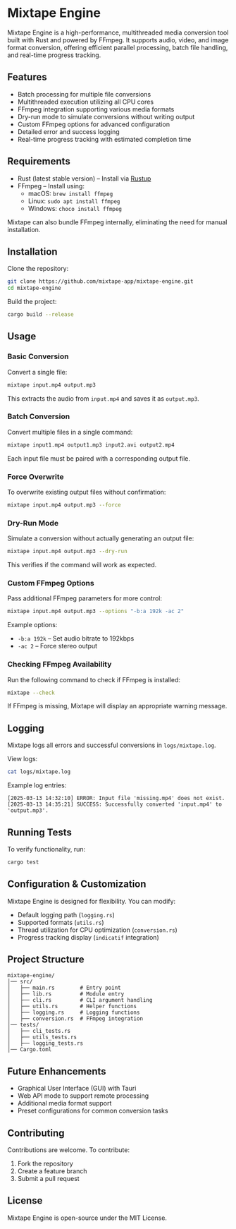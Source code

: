 # Mixtape Engine

Mixtape Engine is a high-performance, multithreaded media conversion tool built with Rust and powered by FFmpeg. It supports audio, video, and image format conversion, offering efficient parallel processing, batch file handling, and real-time progress tracking.

## Features

- Batch processing for multiple file conversions
- Multithreaded execution utilizing all CPU cores
- FFmpeg integration supporting various media formats
- Dry-run mode to simulate conversions without writing output
- Custom FFmpeg options for advanced configuration
- Detailed error and success logging
- Real-time progress tracking with estimated completion time

## Requirements

- Rust (latest stable version) – Install via [Rustup](https://rustup.rs)
- FFmpeg – Install using:
  - macOS: `brew install ffmpeg`
  - Linux: `sudo apt install ffmpeg`
  - Windows: `choco install ffmpeg`

Mixtape can also bundle FFmpeg internally, eliminating the need for manual installation.

## Installation

Clone the repository:

```sh
git clone https://github.com/mixtape-app/mixtape-engine.git
cd mixtape-engine
```

Build the project:

```sh
cargo build --release
```

## Usage

### Basic Conversion

Convert a single file:

```sh
mixtape input.mp4 output.mp3
```

This extracts the audio from `input.mp4` and saves it as `output.mp3`.

### Batch Conversion

Convert multiple files in a single command:

```sh
mixtape input1.mp4 output1.mp3 input2.avi output2.mp4
```

Each input file must be paired with a corresponding output file.

### Force Overwrite

To overwrite existing output files without confirmation:

```sh
mixtape input.mp4 output.mp3 --force
```

### Dry-Run Mode

Simulate a conversion without actually generating an output file:

```sh
mixtape input.mp4 output.mp3 --dry-run
```

This verifies if the command will work as expected.

### Custom FFmpeg Options

Pass additional FFmpeg parameters for more control:

```sh
mixtape input.mp4 output.mp3 --options "-b:a 192k -ac 2"
```

Example options:

- `-b:a 192k` – Set audio bitrate to 192kbps
- `-ac 2` – Force stereo output

### Checking FFmpeg Availability

Run the following command to check if FFmpeg is installed:

```sh
mixtape --check
```

If FFmpeg is missing, Mixtape will display an appropriate warning message.

## Logging

Mixtape logs all errors and successful conversions in `logs/mixtape.log`.

View logs:

```sh
cat logs/mixtape.log
```

Example log entries:

```
[2025-03-13 14:32:10] ERROR: Input file 'missing.mp4' does not exist.
[2025-03-13 14:35:21] SUCCESS: Successfully converted 'input.mp4' to 'output.mp3'.
```

## Running Tests

To verify functionality, run:

```sh
cargo test
```

## Configuration & Customization

Mixtape Engine is designed for flexibility. You can modify:

- Default logging path (`logging.rs`)
- Supported formats (`utils.rs`)
- Thread utilization for CPU optimization (`conversion.rs`)
- Progress tracking display (`indicatif` integration)

## Project Structure

```
mixtape-engine/
│── src/
│   ├── main.rs        # Entry point
│   ├── lib.rs         # Module entry
│   ├── cli.rs         # CLI argument handling
│   ├── utils.rs       # Helper functions
│   ├── logging.rs     # Logging functions
│   ├── conversion.rs  # FFmpeg integration
│── tests/
│   ├── cli_tests.rs
│   ├── utils_tests.rs
│   ├── logging_tests.rs
│── Cargo.toml
```

## Future Enhancements

- Graphical User Interface (GUI) with Tauri
- Web API mode to support remote processing
- Additional media format support
- Preset configurations for common conversion tasks

## Contributing

Contributions are welcome. To contribute:

1. Fork the repository
2. Create a feature branch
3. Submit a pull request

## License

Mixtape Engine is open-source under the MIT License.
